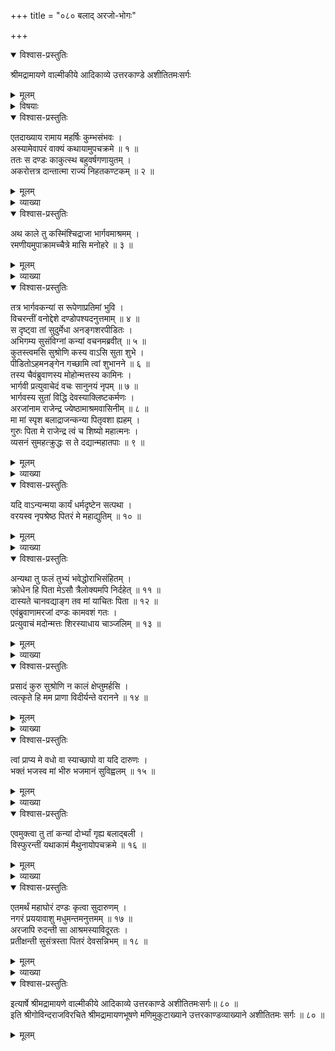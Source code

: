 +++
title = "०८० बलाद् अरजो-भोगः"

+++

<details open><summary>विश्वास-प्रस्तुतिः</summary>

श्रीमद्रामायणे वाल्मीकीये आदिकाव्ये उत्तरकाण्डे अशीतितमःसर्गः
</details>

<details><summary>मूलम्</summary>

श्रीमद्रामायणे वाल्मीकीये आदिकाव्ये उत्तरकाण्डे अशीतितमःसर्गः
</details>

<details><summary>विषयाः</summary>

कदाचन वसन्ते शुक्रासंनिधाने  
तद्-आश्रमं गतेन दण्ड-नाम्ना राज्ञा  
अरजा-नामिकायास् तत्-कन्याया बलात्कारेणोपभोगः ॥ १ ॥
</details>

<details open><summary>विश्वास-प्रस्तुतिः</summary>

एतदाख्याय रामाय महर्षिः कुम्भसंभवः ।  
अस्यामेवापरं वाक्यं कथायामुपचक्रमे ॥ १ ॥  
ततः स दण्डः काकुत्स्थ बहुवर्षगणायुतम् ।  
अकरोत्तत्र दान्तात्मा राज्यं निहतकण्टकम् ॥ २ ॥
</details>

<details><summary>मूलम्</summary>

एतदाख्याय रामाय महर्षिः कुम्भसंभवः ।  
अस्यामेवापरं वाक्यं कथायामुपचक्रमे ॥ १ ॥  
ततः स दण्डः काकुत्स्थ बहुवर्षगणायुतम् ।  
अकरोत्तत्र दान्तात्मा राज्यं निहतकण्टकम् ॥ २ ॥
</details>

<details><summary>व्याख्या</summary>

एतदित्यादि ॥ अस्यामेवापरं वाक्यमिति । प्रोक्तदानकथायामेव संबद्धं अपरं तत्पृष्टोत्तरभूतं कथान्तरमित्यर्थः ॥ १-२ ॥
</details>

<details open><summary>विश्वास-प्रस्तुतिः</summary>

अथ काले तु कस्मिंश्चिद्राजा भार्गवमाश्रमम् ।  
रमणीयमुपाक्रामच्चैत्रे मासि मनोहरे ॥ ३ ॥
</details>

<details><summary>मूलम्</summary>

अथ काले तु कस्मिंश्चिद्राजा भार्गवमाश्रमम् ।  
रमणीयमुपाक्रामच्चैत्रे मासि मनोहरे ॥ ३ ॥
</details>

<details><summary>व्याख्या</summary>

भार्गवः शुक्रः तस्यायमपि भार्गवः तम् ॥ ३ ॥
</details>

<details open><summary>विश्वास-प्रस्तुतिः</summary>

तत्र भार्गवकन्यां स रूपेणाप्रतिमां भुवि ।  
विचरन्तीं वनोद्देशे दण्डोपश्यदनुत्तमाम् ॥ ४ ॥  
स दृष्ट्वा तां सुदुर्मेधा अनङ्गशरपीडितः ।  
अभिगम्य सुसंविग्नां कन्यां वचनमब्रवीत् ॥ ५ ॥  
कुतस्त्वमसि सुश्रोणि कस्य वाऽसि सुता शुभे ।  
पीडितोऽहमनङ्गेन गच्छामि त्वां शुभानने ॥ ६ ॥  
तस्य चैवंब्रुवाणस्य मोहोन्मत्तस्य कामिनः ।  
भार्गवी प्रत्युवाचेदं वचः सानुनयं नृपम् ॥ ७ ॥  
भार्गवस्य सुतां विद्धि देवस्याक्लिष्टकर्मणः ।  
अरजांनाम राजेन्द्र ज्येष्ठामाश्रमवासिनीम् ॥ ८ ॥  
मा मां स्पृश बलाद्राजन्कन्या पितृवशा ह्यहम् ।  
गुरुः पिता मे राजेन्द्र त्वं च शिष्यो महात्मनः ।  
व्यसनं सुमहत्क्रुद्धः स ते दद्यान्महातपाः ॥ ९ ॥
</details>

<details><summary>मूलम्</summary>

तत्र भार्गवकन्यां स रूपेणाप्रतिमां भुवि ।  
विचरन्तीं वनोद्देशे दण्डोपश्यदनुत्तमाम् ॥ ४ ॥  
स दृष्ट्वा तां सुदुर्मेधा अनङ्गशरपीडितः ।  
अभिगम्य सुसंविग्नां कन्यां वचनमब्रवीत् ॥ ५ ॥  
कुतस्त्वमसि सुश्रोणि कस्य वाऽसि सुता शुभे ।  
पीडितोऽहमनङ्गेन गच्छामि त्वां शुभानने ॥ ६ ॥  
तस्य चैवंब्रुवाणस्य मोहोन्मत्तस्य कामिनः ।  
भार्गवी प्रत्युवाचेदं वचः सानुनयं नृपम् ॥ ७ ॥  
भार्गवस्य सुतां विद्धि देवस्याक्लिष्टकर्मणः ।  
अरजांनाम राजेन्द्र ज्येष्ठामाश्रमवासिनीम् ॥ ८ ॥  
मा मां स्पृश बलाद्राजन्कन्या पितृवशा ह्यहम् ।  
गुरुः पिता मे राजेन्द्र त्वं च शिष्यो महात्मनः ।  
व्यसनं सुमहत्क्रुद्धः स ते दद्यान्महातपाः ॥ ९ ॥
</details>

<details><summary>व्याख्या</summary>

मोहेन काममोहेन । उन्मत्तः उचितानुचितवचनकर्मविवेकरहितः ॥ ७-९ ॥
</details>

<details open><summary>विश्वास-प्रस्तुतिः</summary>

यदि वाऽन्यन्मया कार्यं धर्मदृष्टेन सत्पथा ।  
वरयस्व नृपश्रेष्ठ पितरं मे महाद्युतिम् ॥ १० ॥
</details>

<details><summary>मूलम्</summary>

यदि वाऽन्यन्मया कार्यं धर्मदृष्टेन सत्पथा ।  
वरयस्व नृपश्रेष्ठ पितरं मे महाद्युतिम् ॥ १० ॥
</details>

<details><summary>व्याख्या</summary>

यदि वा अन्यत् कामभोगानुकूलम् ॥ १० ॥
</details>

<details open><summary>विश्वास-प्रस्तुतिः</summary>

अन्यथा तु फलं तुभ्यं भवेद्धोराभिसंहितम् ।  
क्रोधेन हि पिता मेऽसौ त्रैलोक्यमपि निर्दहेत् ॥ ११ ॥  
दास्यते चानवद्याङ्ग तव मां याचितः पिता ॥ १२ ॥  
एवंब्रुवाणामरजां दण्डः कामवशं गतः ।  
प्रत्युवाचं मदोन्मत्तः शिरस्याधाय चाञ्जलिम् ॥ १३ ॥
</details>

<details><summary>मूलम्</summary>

अन्यथा तु फलं तुभ्यं भवेद्धोराभिसंहितम् ।  
क्रोधेन हि पिता मेऽसौ त्रैलोक्यमपि निर्दहेत् ॥ ११ ॥  
दास्यते चानवद्याङ्ग तव मां याचितः पिता ॥ १२ ॥  
एवंब्रुवाणामरजां दण्डः कामवशं गतः ।  
प्रत्युवाचं मदोन्मत्तः शिरस्याधाय चाञ्जलिम् ॥ १३ ॥
</details>

<details><summary>व्याख्या</summary>

घोराभिसंहितं महानर्थसंबद्धम् ॥ ११-१३ ॥
</details>

<details open><summary>विश्वास-प्रस्तुतिः</summary>

प्रसादं कुरु सुश्रोणि न कालं क्षेप्तुमर्हसि ।  
त्वत्कृते हि मम प्राणा विदीर्यन्ते वरानने ॥ १४ ॥
</details>

<details><summary>मूलम्</summary>

प्रसादं कुरु सुश्रोणि न कालं क्षेप्तुमर्हसि ।  
त्वत्कृते हि मम प्राणा विदीर्यन्ते वरानने ॥ १४ ॥
</details>

<details><summary>व्याख्या</summary>

कालं क्षेप्तुं विलम्बं कर्तुमित्यर्थः ॥ १४ ॥
</details>

<details open><summary>विश्वास-प्रस्तुतिः</summary>

त्वां प्राप्य मे वधो वा स्याच्छापो वा यदि दारुणः ।  
भक्तं भजस्व मां भीरु भजमानं सुविह्वलम् ॥ १५ ॥
</details>

<details><summary>मूलम्</summary>

त्वां प्राप्य मे वधो वा स्याच्छापो वा यदि दारुणः ।  
भक्तं भजस्व मां भीरु भजमानं सुविह्वलम् ॥ १५ ॥
</details>

<details><summary>व्याख्या</summary>

त्वां प्राप्य मे यदि वधादिर्भवेत् । भवतु नामेति शेषः ॥ १५ ॥
</details>

<details open><summary>विश्वास-प्रस्तुतिः</summary>

एवमुक्त्वा तु तां कन्यां दोर्भ्यां गृह्य बलाद्बली ।  
विस्फुरन्तीं यथाकामं मैथुनायोपचक्रमे ॥ १६ ॥
</details>

<details><summary>मूलम्</summary>

एवमुक्त्वा तु तां कन्यां दोर्भ्यां गृह्य बलाद्बली ।  
विस्फुरन्तीं यथाकामं मैथुनायोपचक्रमे ॥ १६ ॥
</details>

<details><summary>व्याख्या</summary>

विस्फुरन्तीं विलुठन्तीम् ॥ १६ ॥
</details>

<details open><summary>विश्वास-प्रस्तुतिः</summary>

एतमर्थं महाघोरं दण्डः कृत्वा सुदारुणम् ।  
नगरं प्रययावाशु मधुमन्तमनुत्तमम् ॥ १७ ॥  
अरजापि रुदन्ती सा आश्रमस्याविदूरतः ।  
प्रतीक्षन्ती सुसंत्रस्ता पितरं देवसन्निभम् ॥ १८ ॥
</details>

<details><summary>मूलम्</summary>

एतमर्थं महाघोरं दण्डः कृत्वा सुदारुणम् ।  
नगरं प्रययावाशु मधुमन्तमनुत्तमम् ॥ १७ ॥  
अरजापि रुदन्ती सा आश्रमस्याविदूरतः ।  
प्रतीक्षन्ती सुसंत्रस्ता पितरं देवसन्निभम् ॥ १८ ॥
</details>

<details><summary>व्याख्या</summary>

प्रतीक्षन्ती पितरमास्त इति शेषः । प्रतीक्षन्ते स्म संत्रस्तेति पाठः ॥ १८ ॥
</details>

<details open><summary>विश्वास-प्रस्तुतिः</summary>

इत्यार्षे श्रीमद्रामायणे वाल्मीकीये आदिकाव्ये उत्तरकाण्डे अशीतितमःसर्गः॥ ८० ॥  
इति श्रीगोविन्दराजविरचिते श्रीमद्रामायणभूषणे मणिमुकुटाख्याने उत्तरकाण्डव्याख्याने अशीतितमः सर्गः ॥ ८० ॥
</details>

<details><summary>मूलम्</summary>

इत्यार्षे श्रीमद्रामायणे वाल्मीकीये आदिकाव्ये उत्तरकाण्डे अशीतितमःसर्गः॥ ८० ॥  
इति श्रीगोविन्दराजविरचिते श्रीमद्रामायणभूषणे मणिमुकुटाख्याने उत्तरकाण्डव्याख्याने अशीतितमः सर्गः ॥ ८० ॥
</details>

